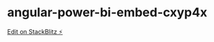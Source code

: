 # angular-power-bi-embed-cxyp4x

[Edit on StackBlitz ⚡️](https://stackblitz.com/edit/angular-power-bi-embed-cxyp4x)